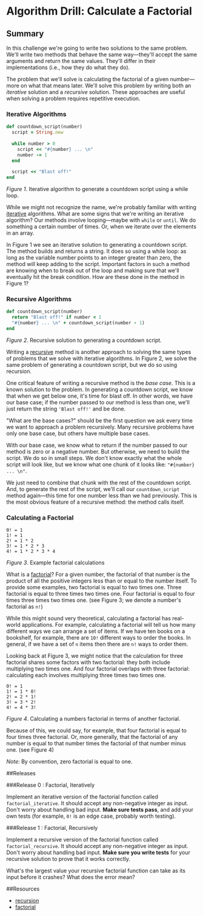 # Algorithm Drill: Calculate a Factorial

## Summary
In this challenge we're going to write two solutions to the same problem.  We'll write two methods that behave the same way—they'll accept the same arguments and return the same values.  They'll differ in their implementations (i.e., how they do what they do).

The problem that we'll solve is calculating the factorial of a given number—more on what that means later.  We'll solve this problem by writing both an *iterative* solution and a *recursive* solution.  These approaches are useful when solving a problem requires repetitive execution.  


### Iterative Algorithms
```ruby
def countdown_script(number)
  script = String.new
  
  while number > 0
    script << "#{number} ... \n"
    number -= 1
  end
  
  script << "Blast off!"
end
```
*Figure 1*.  Iterative algorithm to generate a countdown script using a while loop.

While we might not recognize the name, we're probably familiar with writing [iterative](https://en.wikipedia.org/wiki/Iteration#Computing) algorithms.  What are some signs that we're writing an iterative algorithm?  Our methods involve looping—maybe with `while` or `until`.  We do something a certain number of times.  Or, when we iterate over the elements in an array.

In Figure 1 we see an iterative solution to generating a countdown script.  The method builds and returns a string.  It does so using a while loop:  as long as the variable number points to an integer greater than zero, the method will keep adding to the script.  Important factors in such a method are knowing when to break out of the loop and making sure that we'll eventually hit the break condition.  How are these done in the method in Figure 1?


### Recursive Algorithms
```ruby
def countdown_script(number)
  return "Blast off!" if number < 1
  "#{number} ... \n" + countdown_script(number - 1)
end
```
*Figure 2*.  Recursive solution to generating a countdown script.

Writing a [recursive](http://en.wikipedia.org/wiki/Recursion_%28computer_science%29) method is another approach to solving the same types of problems that we solve with iterative algorithms.  In Figure 2, we solve the same problem of generating a countdown script, but we do so using recursion.

One critical feature of writing a recursive method is the *base case*.  This is a known solution to the problem.  In generating a countdown script, we know that when we get below one, it's time for blast off.  In other words, we have our base case; if the number passed to our method is less than one, we'll just return the string `'Blast off!'` and be done.

"What are the base cases?" should be the first question we ask every time we want to approach a problem recursively. Many recursive problems have only one base case, but others have multiple base cases.

With our base case, we know what to return if the number passed to our method is zero or a negative number.  But otherwise, we need to build the script.  We do so in small steps.  We don't know exactly what the whole script will look like, but we know what one chunk of it looks like:  `"#{number} ... \n"`.

We just need to combine that chunk with the rest of the countdown script.  And, to generate the rest of the script, we'll call our `countdown_script` method again—this time for one number less than we had previously.  This is the most obvious feature of a recursive method:  the method calls itself.


### Calculating a Factorial
```
0! = 1
1! = 1
2! = 1 * 2
3! = 1 * 2 * 3
4! = 1 * 2 * 3 * 4
```
*Figure 3*.  Example factorial calculations

What is a [factorial](http://en.wikipedia.org/wiki/Factorial)?  For a given number, the factorial of that number is the product of all the positive integers less than or equal to the number itself.  To provide some examples, two factorial is equal to two times one.  Three factorial is equal to three times two times one.  Four factorial is equal to four times three times two times one. (see Figure 3; we denote a number's factorial as `n!`)

While this might sound very theoretical, calculating a factorial has real-world applications.  For example, calculating a factorial will tell us how many different ways we can arrange a set of items.  If we have ten books on a bookshelf, for example, there are `10!` different ways to order the books. In general, if we have a set of `n` items then there are `n!` ways to order them.

Looking back at Figure 3, we might notice that the calculation for three factorial shares some factors with two factorial:  they both include multiplying two times one.  And four factorial overlaps with three factorial:  calculating each involves multiplying three times two times one.

```
0! = 1
1! = 1 * 0!
2! = 2 * 1!
3! = 3 * 2!
4! = 4 * 3!
```
*Figure 4*.  Calculating a numbers factorial in terms of another factorial.

Because of this, we could say, for example, that four factorial is equal to four times three factorial.  Or, more generally, that the factorial of any number is equal to that number times the factorial of that number minus one. (see Figure 4)

*Note:* By convention, zero factorial is equal to one.




##Releases

###Release 0 : Factorial, Iteratively

Implement an iterative version of the factorial function called `factorial_iterative`. It should accept any non-negative integer as input. Don't worry about handling bad input. **Make sure tests pass**, and add your own tests (for example, `0!` is an edge case, probably worth testing).

###Release 1 :  Factorial, Recursively

Implement a recursive version of the factorial function called `factorial_recursive`. It should accept any non-negative integer as input. Don't worry about handling bad input. **Make sure you write tests** for your recursive solution to prove that it works correctly.

What's the largest value your recursive factorial function can take as its input before it crashes? What does the error mean?

##Resources

* [recursion](http://en.wikipedia.org/wiki/Recursion_%28computer_science%29)
* [factorial](http://en.wikipedia.org/wiki/Factorial)
